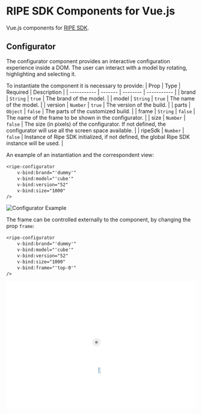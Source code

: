 # RIPE SDK Components for Vue.js

Vue.js components for [RIPE SDK](https://github.com/ripe-tech/ripe-sdk).

## Configurator 

The configurator component provides an interactive configuration experience inside a DOM. The user can interact with a model by rotating, highlighting and selecting it.

To instantiate the component it is necessary to provide:
| Prop        | Type    | Required | Description |
| ----------- | ------- | -------- | ----------- |
| brand      | `String` | `true` | The brand of the model. | 
| model   | `String` | `true` | The name of the model. |
| version   | `Number` | `true`  | The version of the build. |
| parts   | `Object` | `false`  | The parts of the customized build. |
| frame   | `String` | `false`  | The name of the frame to be shown in the configurator. |
| size   | `Number` | `false`  | The size (in pixels) of the configurator. If not defined, the configurator will use all the screen space available. |
| ripeSdk   | `Number` | `false`  | Instance of Ripe SDK initialized, if not defined, the global Ripe SDK instance will be used. |

An example of an instantiation and the correspondent view:

```
<ripe-configurator 
    v-bind:brand="'dummy'"
    v-bind:model="'cube'"
    v-bind:version="52"
    v-bind:size="1000"
/>
```

![Configurator Example](./images/configurator.gif)

The frame can be controlled externally to the component, by changing the prop `frame`:

```
<ripe-configurator 
    v-bind:brand="'dummy'"
    v-bind:model="'cube'"
    v-bind:version="52"
    v-bind:size="1000"
    v-bind:frame="'top-0'"
/>
```

![Configurator Example](./images/configurator-frame.gif)
